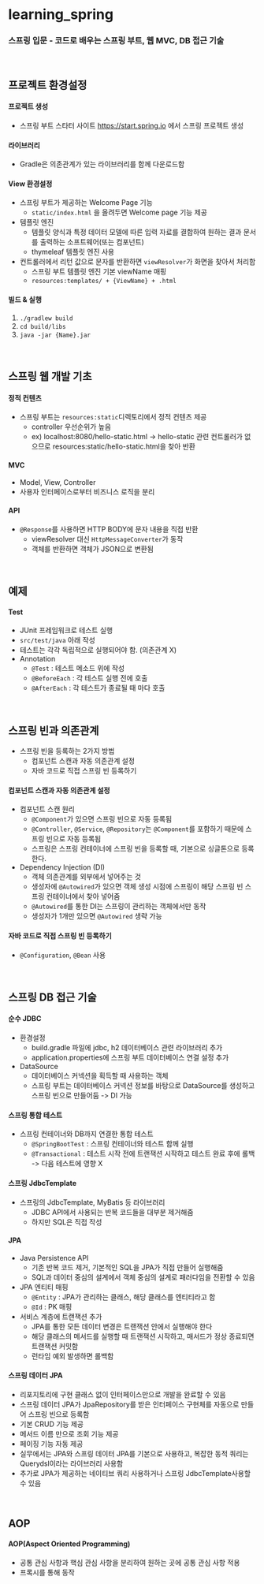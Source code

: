 # learning_spring

### 스프링 입문 - 코드로 배우는 스프링 부트, 웹 MVC, DB 접근 기술
<br/>

## 프로젝트 환경설정
#### 프로젝트 생성
* 스프링 부트 스타터 사이트 <https://start.spring.io> 에서 스프링 프로젝트 생성

#### 라이브러리
* Gradle은 의존관계가 있는 라이브러리를 함께 다운로드함

#### View 환경설정
* 스프링 부트가 제공하는 Welcome Page 기능  
    * `static/index.html` 을 올려두면 Welcome page 기능 제공
* 템플릿 엔진
    * 템플릿 양식과 특정 데이터 모델에 따른 입력 자료를 결합하여 원하는 결과 문서를 출력하는 소프트웨어(또는 컴포넌트)
    * thymeleaf 템플릿 엔진 사용
* 컨트롤러에서 리턴 값으로 문자를 반환하면 `viewResolver`가 화면을 찾아서 처리함
    * 스프링 부트 템플릿 엔진 기본 viewName 매핑
    * `resources:templates/ + {ViewName} + .html`
    
#### 빌드 & 실행
1. `./gradlew build`
1. `cd build/libs`
1. `java -jar {Name}.jar`

<br/>
   
## 스프링 웹 개발 기초
#### 정적 컨텐츠
* 스프링 부트는 `resources:static`디렉토리에서 정적 컨텐츠 제공
  * controller 우선순위가 높음
  * ex) localhost:8080/hello-static.html -> hello-static 관련 컨트롤러가 없으므로 resources:static/hello-static.html을 찾아 반환
  
#### MVC
* Model, View, Controller
* 사용자 인터페이스로부터 비즈니스 로직을 분리

#### API
* `@Response`를 사용하면 HTTP BODY에 문자 내용을 직접 반환
  * viewResolver 대신  `HttpMessageConverter`가 동작
  * 객체를 반환하면 객체가 JSON으로 변환됨
  
<br/>

## 예제
#### Test
* JUnit 프레임워크로 테스트 실행
* `src/test/java` 아래 작성
* 테스트는 각각 독립적으로 실행되어야 함. (의존관계 X)   
* Annotation
  * `@Test` : 테스트 메소드 위에 작성
  * `@BeforeEach` :  각 테스트 실행 전에 호출
  * `@AfterEach` : 각 테스트가 종료될 때 마다 호출
  
<br/>

## 스프링 빈과 의존관계
* 스프링 빈을 등록하는 2가지 방법
  * 컴포넌트 스캔과 자동 의존관계 설정
  * 자바 코드로 직접 스프링 빈 등록하기
  
#### 컴포넌트 스캔과 자동 의존관계 설정
* 컴포넌트 스캔 원리
  * `@Component`가 있으면 스프링 빈으로 자동 등록됨
  * `@Controller`, `@Service`, `@Repository`는 `@Component`를 포함하기 때문에 스프링 빈으로 자동 등록됨
  * 스프링은 스프링 컨테이너에 스프링 빈을 등록할 때, 기본으로 싱글톤으로 등록한다.
* Dependency Injection (DI)
  * 객체 의존관계를 외부에서 넣어주는 것
  * 생성자에 `@Autowired`가 있으면 객체 생성 시점에 스프링이 해당 스프링 빈 스프링 컨테이너에서 찾아 넣어줌
  * `@Autowired`를 통한 DI는 스프링이 관리하는 객체에서만 동작  
  * 생성자가 1개만 있으면 `@Autowired` 생략 가능
  
#### 자바 코드로 직접 스프링 빈 등록하기
* `@Configuration`, `@Bean` 사용

<br/>

## 스프링 DB 접근 기술

#### 순수 JDBC
* 환경설정
  * build.gradle 파일에 jdbc, h2 데이터베이스 관련 라이브러리 추가
  * application.properties에 스프링 부트 데이터베이스 연결 설정 추가
* DataSource
  * 데이터베이스 커넥션을 획득할 때 사용하는 객체
  * 스프링 부트는 데이터베이스 커넥션 정보를 바탕으로 DataSource를 생성하고 스프링 빈으로 만들어둠
    -> DI 가능
    
#### 스프링 통합 테스트
* 스프링 컨테이너와 DB까지 연결한 통합 테스트
  * `@SpringBootTest` : 스프링 컨테이너와 테스트 함께 실행
  * `@Transactional` : 테스트 시작 전에 트랜잭션 시작하고 테스트 완료 후에 롤백
    -> 다음 테스트에 영향 X
    
#### 스프링 JdbcTemplate
* 스프링의 JdbcTemplate, MyBatis 등 라이브러리
  * JDBC API에서 사용되는 반복 코드들을 대부분 제거해줌
  * 하지만 SQL은 직접 작성
  
#### JPA
* Java Persistence API
  * 기존 반복 코드 제거, 기본적인 SQL을 JPA가 직접 만들어 실행해줌
  * SQL과 데이터 중심의 설계에서 객체 중심의 설계로 패러다임을 전환할 수 있음
* JPA 엔티티 매핑
  * `@Entity` : JPA가 관리하는 클래스, 해당 클래스를 엔티티라고 함
  * `@Id` : PK 매핑
* 서비스 계층에 트랜잭션 추가
  * JPA를 통한 모든 데이터 변경은 트랜잭션 안에서 실행해야 한다
  * 해당 클래스의 메서드를 실행할 때 트랜잭션 시작하고, 매서드가 정상 종료되면 트랜잭션 커밋함
  * 런타임 예외 발생하면 롤백함
  
#### 스프링 데이터 JPA
* 리포지토리에 구현 클래스 없이 인터페이스만으로 개발을 완료할 수 있음
* 스프링 데이터 JPA가 JpaRepository를 받은 인터페이스 구현체를 자동으로 만들어 스프링 빈으로 등록함
* 기본 CRUD 기능 제공
* 메서드 이름 만으로 조회 기능 제공
* 페이징 기능 자동 제공
* 실무에서는 JPA와 스프링 데이터 JPA를 기본으로 사용하고, 복잡한 동적 쿼리는 Querydsl이라는 라이브러리 사용함
* 추가로 JPA가 제공하는 네이티브 쿼리 사용하거나 스프링 JdbcTemplate사용할 수 있음

<br/>

## AOP
#### AOP(Aspect Oriented Programming)
* 공통 관심 사항과 핵심 관심 사항을 분리하여 원하는 곳에 공통 관심 사항 적용
* 프록시를 통해 동작